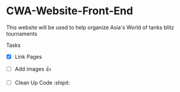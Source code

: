 # CWA-Website-Front-End


This website will be used to help organize Asia's World of tanks blitz tournaments

Tasks
- [X] Link Pages
- [ ] Add images :+1:
- [ ] Clean Up Code :shipit:

